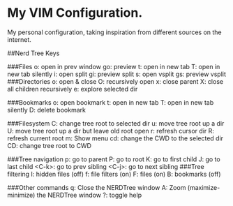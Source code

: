 # My VIM Configuration. 

My personal configuration,  taking inspiration from different sources on the internet.




##Nerd Tree Keys

###Files
      o: open in prev window
      go: preview
      t: open in new tab
      T: open in new tab silently
      i: open split
      gi: preview split
      s: open vsplit
      gs: preview vsplit
###Directories
      o: open & close
      O: recurs­ively open
      x: close parent
      X: close all children recurs­ively
      e: explore selected dir
   
###Bookmarks
      o: open bookmark
      t: open in new tab
      T: open in new tab silently
      D: delete bookmark

###Filesystem
      C: change tree root to selected dir
      u: move tree root up a dir
      U: move tree root up a dir but leave old root open
      r: refresh cursor dir
      R: refresh current root
      m: Show menu
      cd: change the CWD to the selected dir
      CD: change tree root to CWD
 	
###Tree navigation
      p: go to parent
      P: go to root
      K: go to first child
      J: go to last child
      <C-­k>: go to prev sibling
      <C-­j>: go to next sibling
###Tree filtering
      I: hidden files (off)
      f: file filters (on)
      F: files (on)
      B: bookmarks (off)
    
###Other commands
      q: Close the NERDTree window
      A: Zoom (maxim­ize­-mi­nimize) the NERDTree window
      ?: toggle help

